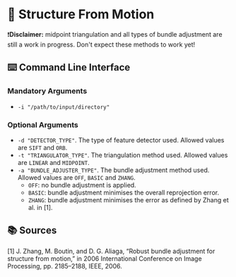 # :japanese_castle: Structure From Motion

❗**Disclaimer:** midpoint triangulation and all types of bundle adjustment are still a work in progress. Don't expect these methods to work yet!

## :keyboard: Command Line Interface
### Mandatory Arguments
* `-i "/path/to/input/directory"`

### Optional Arguments
* `-d "DETECTOR_TYPE"`. The type of feature detector used. Allowed values are `SIFT` and `ORB`.
* `-t "TRIANGULATOR_TYPE"`. The triangulation method used. Allowed values are `LINEAR` and `MIDPOINT`.
* `-a "BUNDLE_ADJUSTER_TYPE"`. The bundle adjustment method used. Allowed values are `OFF`, `BASIC` and `ZHANG`.
    * `OFF`: no bundle adjustment is applied.
    * `BASIC`: bundle adjustment minimises the overall reprojection error.
    * `ZHANG`: bundle adjustment minimises the error as defined by Zhang et al. in [1].

## :books: Sources
[1] J. Zhang, M. Boutin, and D. G. Aliaga, “Robust bundle adjustment for structure from motion,” in 2006 International Conference on Image Processing, pp. 2185–2188, IEEE, 2006.
